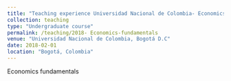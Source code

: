 ```yaml
---
title: "Teaching experience Universidad Nacional de Colombia- Economics fundamentals"
collection: teaching
type: "Undergraduate course"
permalink: /teaching/2018- Economics-fundamentals
venue: "Universidad Nacional de Colombia, Bogotá D.C"
date: 2018-02-01
location: "Bogotá, Colombia"
---
```


 Economics fundamentals